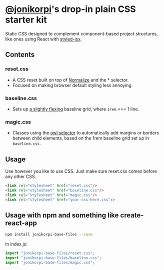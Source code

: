 # [@jonikorpi](https://www.twitter.com/jonikorpi)'s drop-in plain CSS starter kit

Static CSS designed to complement component-based project structures, like ones using React with [styled-jsx](https://github.com/zeit/styled-jsx).


## Contents

### reset.css
- A CSS reset built on top of [Normalize](https://necolas.github.io/normalize.css/) and the * selector.
- Focused on making browser default styling less annoying.

### baseline.css
- Sets up [a slightly flexing](http://codepen.io/CrocoDillon/pen/jgmwt?editors=0010) baseline grid, where `1rem` === 1 line.

### magic.css
- Classes using the [owl selector](http://alistapart.com/article/axiomatic-css-and-lobotomized-owls) to automatically add margins or borders between child elements, based on the 1rem baseline grid set up in `baseline.css`.


## Usage
Use however you like to use CSS. Just make sure reset.css comes before any other CSS.

```html
<link rel="stylesheet" href="reset.css"/>
<link rel="stylesheet" href="baseline.css"/>
<link rel="stylesheet" href="magic.css"/>
<link rel="stylesheet" href="your-css-here.css"/>
```

## Usage with npm and something like create-react-app
```zsh
npm install jonikorpi-base-files --save
```

In index.js:
```js
import "jonikorpi-base-files/reset.css";
import "jonikorpi-base-files/baseline.css";
import "jonikorpi-base-files/magic.css";
```
